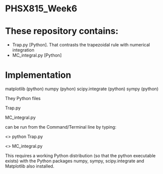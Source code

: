 # PHSX815_Week6

# These repository contains:

* Trap.py [Python]. That contrasts the trapezoidal rule with numerical integration
* MC_integral.py [Python]

# Implementation


matplotlib (python)
numpy (pyhon)
scipy.integrate (python)
sympy (python)

They Python files

Trap.py 

MC_integral.py

can be run from the Command/Terminal line by typing:

<> python Trap.py

<> MC_integral.py


This requires a working Python distribution (so that the python executable exists) with the Python packages numpy, sympy, scipy.integrate and Matplotlib also installed.
